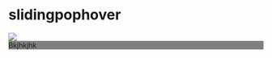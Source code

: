 slidingpophover
===============

<html>
<head>
<script type="text/javascript" src="//ajax.googleapis.com/ajax/libs/jquery/1.10.2/jquery.min.js"></script>
<script type="text/javascript" src="jquery.slidingpophover.js"></script>
<script>
$(document).ready(function(){
   $(".display-item div:first img").load(function(){
		$(".display-item").slidingPopHover({duration:200});
   });
});
</script>
</head>

<body>

 <div class="display-item">
   <div>
	<img src="/Images/Capture52.PNG"></img>
   </div>
   <div style=" background-color:gray;">
	Bkjhkjhk
   </div>
 </div>

</body>

</html>
